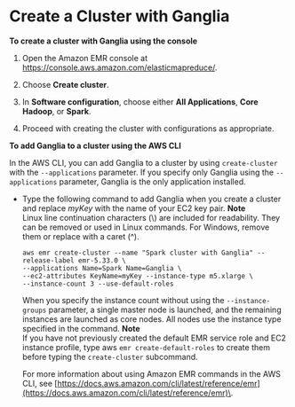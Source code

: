 # Create a Cluster with Ganglia<a name="init_Ganglia"></a>

**To create a cluster with Ganglia using the console**

1. Open the Amazon EMR console at [https://console\.aws\.amazon\.com/elasticmapreduce/](https://console.aws.amazon.com/elasticmapreduce/)\.

1. Choose **Create cluster**\.

1. In **Software configuration**, choose either **All Applications**, **Core Hadoop**, or **Spark**\.

1. Proceed with creating the cluster with configurations as appropriate\.

**To add Ganglia to a cluster using the AWS CLI**

In the AWS CLI, you can add Ganglia to a cluster by using `create-cluster` with the `--applications` parameter\. If you specify only Ganglia using the `--applications` parameter, Ganglia is the only application installed\.
+ Type the following command to add Ganglia when you create a cluster and replace *myKey* with the name of your EC2 key pair\.
**Note**  
Linux line continuation characters \(\\\) are included for readability\. They can be removed or used in Linux commands\. For Windows, remove them or replace with a caret \(^\)\.

  ```
  aws emr create-cluster --name "Spark cluster with Ganglia" --release-label emr-5.33.0 \
  --applications Name=Spark Name=Ganglia \
  --ec2-attributes KeyName=myKey --instance-type m5.xlarge \
  --instance-count 3 --use-default-roles
  ```

  When you specify the instance count without using the `--instance-groups` parameter, a single master node is launched, and the remaining instances are launched as core nodes\. All nodes use the instance type specified in the command\.
**Note**  
If you have not previously created the default EMR service role and EC2 instance profile, type aws `emr create-default-roles` to create them before typing the `create-cluster` subcommand\.

  For more information about using Amazon EMR commands in the AWS CLI, see [https://docs.aws.amazon.com/cli/latest/reference/emr](https://docs.aws.amazon.com/cli/latest/reference/emr)\.